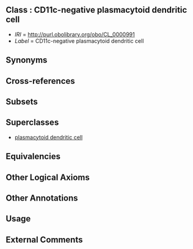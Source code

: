 
## Class : CD11c-negative plasmacytoid dendritic cell

 * *IRI* = http://purl.obolibrary.org/obo/CL_0000991
 * *Label* = CD11c-negative plasmacytoid dendritic cell

## Synonyms


## Cross-references


## Subsets


## Superclasses

 * [plasmacytoid dendritic cell](../../CL/84/CL_0000784.md)

## Equivalencies


## Other Logical Axioms


## Other Annotations


## Usage


## External Comments

